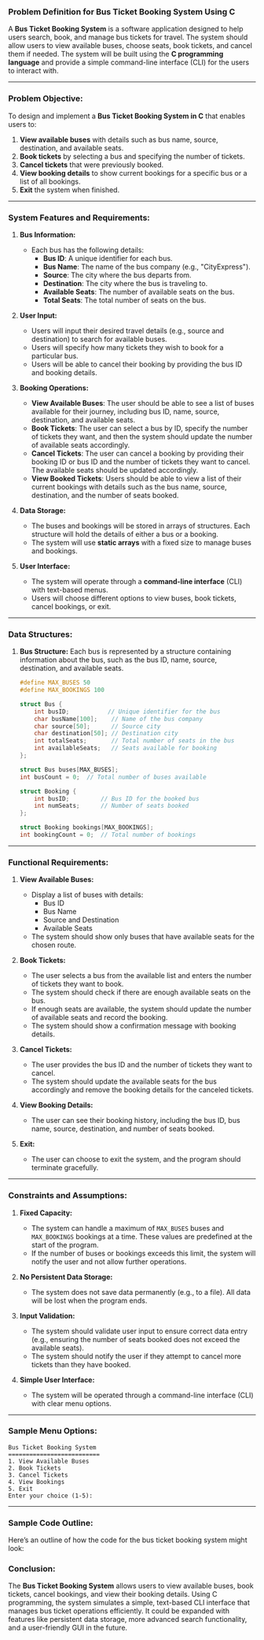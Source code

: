 ### **Problem Definition for Bus Ticket Booking System Using C**

A **Bus Ticket Booking System** is a software application designed to help users search, book, and manage bus tickets for travel. The system should allow users to view available buses, choose seats, book tickets, and cancel them if needed. The system will be built using the **C programming language** and provide a simple command-line interface (CLI) for the users to interact with.

---

### **Problem Objective:**

To design and implement a **Bus Ticket Booking System in C** that enables users to:
1. **View available buses** with details such as bus name, source, destination, and available seats.
2. **Book tickets** by selecting a bus and specifying the number of tickets.
3. **Cancel tickets** that were previously booked.
4. **View booking details** to show current bookings for a specific bus or a list of all bookings.
5. **Exit** the system when finished.

---

### **System Features and Requirements:**

1. **Bus Information:**
   - Each bus has the following details:
     - **Bus ID**: A unique identifier for each bus.
     - **Bus Name**: The name of the bus company (e.g., "CityExpress").
     - **Source**: The city where the bus departs from.
     - **Destination**: The city where the bus is traveling to.
     - **Available Seats**: The number of available seats on the bus.
     - **Total Seats**: The total number of seats on the bus.

2. **User Input:**
   - Users will input their desired travel details (e.g., source and destination) to search for available buses.
   - Users will specify how many tickets they wish to book for a particular bus.
   - Users will be able to cancel their booking by providing the bus ID and booking details.

3. **Booking Operations:**
   - **View Available Buses**: The user should be able to see a list of buses available for their journey, including bus ID, name, source, destination, and available seats.
   - **Book Tickets**: The user can select a bus by ID, specify the number of tickets they want, and then the system should update the number of available seats accordingly.
   - **Cancel Tickets**: The user can cancel a booking by providing their booking ID or bus ID and the number of tickets they want to cancel. The available seats should be updated accordingly.
   - **View Booked Tickets**: Users should be able to view a list of their current bookings with details such as the bus name, source, destination, and the number of seats booked.

4. **Data Storage:**
   - The buses and bookings will be stored in arrays of structures. Each structure will hold the details of either a bus or a booking.
   - The system will use **static arrays** with a fixed size to manage buses and bookings.

5. **User Interface:**
   - The system will operate through a **command-line interface** (CLI) with text-based menus.
   - Users will choose different options to view buses, book tickets, cancel bookings, or exit.

---

### **Data Structures:**

1. **Bus Structure:**
   Each bus is represented by a structure containing information about the bus, such as the bus ID, name, source, destination, and available seats.

   ```c
   #define MAX_BUSES 50
   #define MAX_BOOKINGS 100

   struct Bus {
       int busID;           // Unique identifier for the bus
       char busName[100];    // Name of the bus company
       char source[50];      // Source city
       char destination[50]; // Destination city
       int totalSeats;       // Total number of seats in the bus
       int availableSeats;   // Seats available for booking
   };

   struct Bus buses[MAX_BUSES];
   int busCount = 0;  // Total number of buses available

   struct Booking {
       int busID;         // Bus ID for the booked bus
       int numSeats;      // Number of seats booked
   };

   struct Booking bookings[MAX_BOOKINGS];
   int bookingCount = 0;  // Total number of bookings
   ```

---

### **Functional Requirements:**

1. **View Available Buses:**
   - Display a list of buses with details:
     - Bus ID
     - Bus Name
     - Source and Destination
     - Available Seats
   - The system should show only buses that have available seats for the chosen route.

2. **Book Tickets:**
   - The user selects a bus from the available list and enters the number of tickets they want to book.
   - The system should check if there are enough available seats on the bus.
   - If enough seats are available, the system should update the number of available seats and record the booking.
   - The system should show a confirmation message with booking details.

3. **Cancel Tickets:**
   - The user provides the bus ID and the number of tickets they want to cancel.
   - The system should update the available seats for the bus accordingly and remove the booking details for the canceled tickets.

4. **View Booking Details:**
   - The user can see their booking history, including the bus ID, bus name, source, destination, and number of seats booked.

5. **Exit:**
   - The user can choose to exit the system, and the program should terminate gracefully.

---

### **Constraints and Assumptions:**

1. **Fixed Capacity:**
   - The system can handle a maximum of `MAX_BUSES` buses and `MAX_BOOKINGS` bookings at a time. These values are predefined at the start of the program.
   - If the number of buses or bookings exceeds this limit, the system will notify the user and not allow further operations.

2. **No Persistent Data Storage:**
   - The system does not save data permanently (e.g., to a file). All data will be lost when the program ends.

3. **Input Validation:**
   - The system should validate user input to ensure correct data entry (e.g., ensuring the number of seats booked does not exceed the available seats).
   - The system should notify the user if they attempt to cancel more tickets than they have booked.

4. **Simple User Interface:**
   - The system will be operated through a command-line interface (CLI) with clear menu options.

---

### **Sample Menu Options:**

```
Bus Ticket Booking System
==========================
1. View Available Buses
2. Book Tickets
3. Cancel Tickets
4. View Bookings
5. Exit
Enter your choice (1-5): 
```

---

### **Sample Code Outline:**

Here’s an outline of how the code for the bus ticket booking system might look:
 
### **Conclusion:**

The **Bus Ticket Booking System** allows users to view available buses, book tickets, cancel bookings, and view their booking details. Using C programming, the system simulates a simple, text-based CLI interface that manages bus ticket operations efficiently. It could be expanded with features like persistent data storage, more advanced search functionality, and a user-friendly GUI in the future.